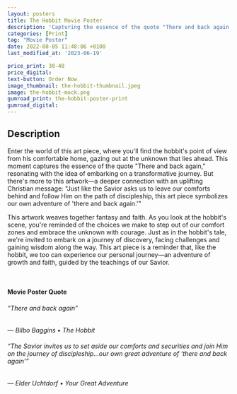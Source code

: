 ```yaml
---
layout: posters
title: The Hobbit Movie Poster
description: 'Capturing the essence of the quote "There and back again," resonating with the idea of embarking on a transformative journey'
categories: [Print]
tag: "Movie Poster"
date: 2022-08-05 11:48:06 +0100
last_modified_at: '2023-06-19'

price_print: 30-48
price_digital: 
text-button: Order Now
image_thumbnail: the-hobbit-thumbnail.jpeg
image: the-hobbit-mock.png
gumroad_print: the-hobbit-poster-print
gumroad_digital: 
---
```


## Description
Enter the world of this art piece, where you'll find the hobbit's point of view from his comfortable home, gazing out at the unknown that lies ahead. This moment captures the essence of the quote "There and back again," resonating with the idea of embarking on a transformative journey. But there's more to this artwork—a deeper connection with an uplifting Christian message: "Just like the Savior asks us to leave our comforts behind and follow Him on the path of discipleship, this art piece symbolizes our own adventure of 'there and back again.'"

This artwork weaves together fantasy and faith. As you look at the hobbit's scene, you're reminded of the choices we make to step out of our comfort zones and embrace the unknown with courage. Just as in the hobbit's tale, we're invited to embark on a journey of discovery, facing challenges and gaining wisdom along the way. This art piece is a reminder that, like the hobbit, we too can experience our personal journey—an adventure of growth and faith, guided by the teachings of our Savior.

<br>

#### Movie Poster Quote

###### “There and back again” 
*— Bilbo Baggins • The Hobbit*
###### “The Savior invites us to set aside our comforts and securities and join Him on the journey of discipleship…our own great adventure of ‘there and back again’”
*— Elder Uchtdorf • Your Great Adventure*